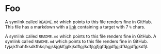 # Foo

A symlink called `README.md` which points to this file renders fine in GitHub. This file has a markdown with a [link](%%%%%%%) containing a target with 7 `%` chars.

A symlink called `README.md` which points to this file renders fine in GitHub.
A symlink called `README.md` which points to this file renders fine in GitHub.
tyjajkfhahfksdkfhksjhgjskjgklfjglkjkdflgjlkdfjlgjfjgfdjgjdfjgjdfklgjdfjgkdfjl.

